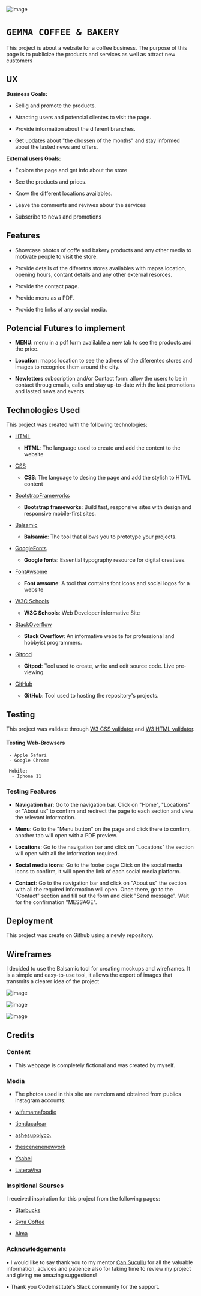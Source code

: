 ![image](https://user-images.githubusercontent.com/62361039/95846229-7ca79d80-0d4b-11eb-9f72-0b8d14ac53c2.png)

# `GEMMA COFFEE & BAKERY`

This project is about a website for a coffee business. The purpose of this page is to publicize the products and services as well as attract new customers

## UX

**Business Goals:** 
- Sellig and promote the products.

- Atracting users and potencial clientes to visit the page.

- Provide information about the diferent branches.

- Get updates about "the chossen of the months" and stay informed about the lasted news and offers. 


**External users Goals:** 
- Explore the page and get info about the store 

- See the products and prices.

- Know the different locations availables.

- Leave the comments and reviwes abour the services 

- Subscribe to news and promotions

## Features 

- Showcase photos of coffe and bakery products and any other media to motivate people to visit the store.

- Provide details of the diferetns stores availables with mapss location, opening hours, contant details and any other external resorces.

- Provide the contact page.

- Provide menu as a PDF.

- Provide the links of any social media.

## Potencial Futures to implement 

 - **MENU**: menu in a pdf form avalilable a new tab to see the products and the price.

 - **Location**: mapss location to see the adrees of the diferentes stores and images to recognice them around the city.

 - **Newletters** subscription and/or Contact form: allow the users to be in contact throug emails, calls and stay up-to-date with the last promotions and  lasted news and events.  
 

 ## Technologies Used

This project was created with the following technologies:

 -  [HTML](https://es.wikipedia.org/wiki/HTML) 
    - **HTML**: The language used to create  and add the content to the website

 - [CSS](https://en.wikipedia.org/wiki/CSS)   
    - **CSS**: The language to desing the page and add the stylish to HTML content 

 - [BootstrapFrameworks](https://getbootstrap.com/)  
    - **Bootstrap frameworks**: Build fast, responsive sites with design and responsive mobile-first sites. 

 - [Balsamic](https://balsamiq.com/) 
    - **Balsamic**: The tool that allows you to prototype your projects.
 - [GoogleFonts](https://fonts.google.com/)  

    - **Google fonts**: Essential typography resource for digital creatives.
 - [FontAwsome](https://fontawesome.com/)
    - **Font awsome**: A tool that contains font icons and social logos for a website

 - [W3C Schools](https://www.w3schools.com/)
    - **W3C Schools**: Web Developer informative Site

 - [StackOverflow](https://es.stackoverflow.com/)
    - **Stack Overflow**: An informative website for professional and hobbyist programmers.

- [Gitpod](https://www.gitpod.io/)
    - **Gitpod**: Tool used to create, write and edit source code. Live pre-viewing.

- [GitHub](https://github.com/)
    - **GitHub**: Tool used to hosting the repository's projects.



## Testing

  This project was validate through [ W3 CSS validator](https://validator.w3.org/) and [W3 HTML validator](https://validator.w3.org/).

  #### Testing  Web-Browsers 
     - Apple Safari
     - Google Chrome
 
     Mobile:
      - Iphone 11


### Testing Features

- **Navigation bar**: Go to the navigation bar.
Click on "Home", "Locations" or "About us" to confirm and redirect the page to each section and view the relevant information. 

- **Menu**: Go to the "Menu button" on the page and click there to confirm, another tab will open with a PDF preview.

- **Locations**: Go to the navigation bar and click on "Locations" the section will open with all the information required.


- **Social media icons**: 
Go to the footer page
Click on the social media icons to confirm, it will open the link of each social media platform.

- **Contact**: 
Go to the navigation bar and click on "About us" the section with all the required information will open. Once there, go to the "Contact" section and fill out the form and click "Send message".
Wait for the confirmation "MESSAGE".

## Deployment

This project was create on Github using a newly repository. 

## Wireframes ##
I decided to use the Balsamic tool for creating mockups and wireframes. It is a simple and easy-to-use tool, it allows the export of images that transmits a clearer idea of the project

![image](https://user-images.githubusercontent.com/62361039/95846445-b7113a80-0d4b-11eb-8ef0-8e32b767546e.png)


![image](https://user-images.githubusercontent.com/62361039/95841474-b4abe200-0d45-11eb-9e77-8ba1bdc7fe58.png)

![image](https://user-images.githubusercontent.com/62361039/95841575-cee5c000-0d45-11eb-9532-9d72da493644.png)


## Credits

### Content
- This webpage is completely fictional and was created by myself.

### Media
- The photos used in this site are ramdom and obtained from publics instagram accounts: 

- [wifemamafoodie](https://www.instagram.com/wifemamafoodie/?hl=es)
- [tiendacafear](https://www.instagram.com/tiendadecafear/?hl=es)
- [ashesupplyco.](https://www.instagram.com/explore/tags/ashesuppyco/?hl=es)
- [thescenenenewyork](https://www.instagram.com/thescenenewyork/?hl=es)
- [Ysabel](https://www.instagram.com/ysabelwesthollywood/?hl=es)
- [LateraViva](https://www.instagram.com/letteraviva/?hl=es)

### Inspitional Sourses 

I received inspiration for this project from the following pages:

- [Starbucks](https://www.starbucks.es/)

- [Syra Coffee](https://syra.coffee/)

- [Alma](https://www.alma.ie/jobs/)

### Acknowledgements 

• I would like to say thank you to my mentor [Can Sucullu](@cans_mentor) for all the valuable information, advices and patience also for taking time to review my project and giving me amazing suggestions!

 • Thank you Codelnstitute's Slack community for the support.



